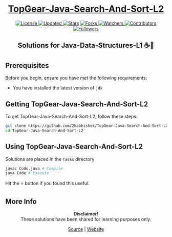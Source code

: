 <div align = "center">

<h1><a href="https://2kabhishek.github.io/TopGear-Java-Search-And-Sort-L2">TopGear-Java-Search-And-Sort-L2</a></h1>

<a href="https://github.com/2KAbhishek/TopGear-Java-Search-And-Sort-L2/blob/master/LICENSE">
<img alt="License" src="https://img.shields.io/github/license/2kabhishek/TopGear-Java-Search-And-Sort-L2?style=plastic&color=white&label=License"> </a>

<a href="https://github.com/2KAbhishek/TopGear-Java-Search-And-Sort-L2/pulse">
<img alt="Updated" src="https://img.shields.io/github/last-commit/2kabhishek/TopGear-Java-Search-And-Sort-L2?style=plastic&color=e30724&label=Updated"> </a>

<a href="https://github.com/2KAbhishek/TopGear-Java-Search-And-Sort-L2/stargazers">
<img alt="Stars" src="https://img.shields.io/github/stars/2kabhishek/TopGear-Java-Search-And-Sort-L2?style=plastic&color=00d451&label=Stars"></a>

<a href="https://github.com/2KAbhishek/TopGear-Java-Search-And-Sort-L2/network/members">
<img alt="Forks" src="https://img.shields.io/github/forks/2kabhishek/TopGear-Java-Search-And-Sort-L2?style=plastic&color=1688f0&label=Forks"> </a>

<a href="https://github.com/2KAbhishek/TopGear-Java-Search-And-Sort-L2/watchers">
<img alt="Watchers" src="https://img.shields.io/github/watchers/2kabhishek/TopGear-Java-Search-And-Sort-L2?style=plastic&color=ff5500&label=Watchers"> </a>

<a href="https://github.com/2KAbhishek/TopGear-Java-Search-And-Sort-L2/graphs/contributors">
<img alt="Contributors" src="https://img.shields.io/github/contributors/2kabhishek/TopGear-Java-Search-And-Sort-L2?style=plastic&color=f0f&label=Contributors"> </a>

<a href="https://github.com/2KAbhishek?tab=followers">
<img alt="Followers" src="https://img.shields.io/github/followers/2kabhishek?color=222&style=plastic&label=Followers"> </a>

<h2>Solutions for Java-Data-Structures-L1 ☕🔎</h2>

</div>

## Prerequisites

Before you begin, ensure you have met the following requirements:

- You have installed the latest version of `jdk`

## Getting TopGear-Java-Search-And-Sort-L2

To get TopGear-Java-Search-And-Sort-L2, follow these steps:

```bash
git clone https://github.com/2kabhishek/TopGear-Java-Search-And-Sort-L2
cd TopGear-Java-Search-And-Sort-L2
```

## Using TopGear-Java-Search-And-Sort-L2

Solutions are placed in the `Tasks` directory

```bash
javac Code.java # Compile
java Code # Execute
```

Hit the :star: button if you found this useful.

## More Info

<div align="center">

<strong>Disclaimer!</strong><br>
These solutions have been shared for learning purposes only. <br>

<a href="https://github.com/2KAbhishek/TopGear-Java-Search-And-Sort-L2">Source</a> |
<a href="https://2kabhishek.github.io/TopGear-Java-Search-And-Sort-L2">Website</a>

</div>
